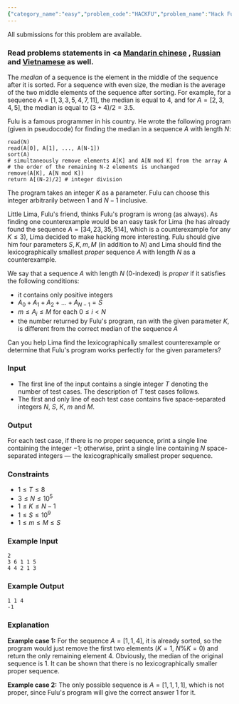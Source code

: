 ```yaml
---
{"category_name":"easy","problem_code":"HACKFU","problem_name":"Hack Fulu","languages_supported":{"0":"C","1":"CPP14","2":"JAVA","3":"PYTH","4":"PYTH 3.6","5":"PYPY","6":"CS2","7":"PAS fpc","8":"PAS gpc","9":"RUBY","10":"PHP","11":"GO","12":"NODEJS","13":"HASK","14":"rust","15":"SCALA","16":"swift","17":"D","18":"PERL","19":"FORT","20":"WSPC","21":"ADA","22":"CAML","23":"ICK","24":"BF","25":"ASM","26":"CLPS","27":"PRLG","28":"ICON","29":"SCM qobi","30":"PIKE","31":"ST","32":"NICE","33":"LUA","34":"BASH","35":"NEM","36":"LISP sbcl","37":"LISP clisp","38":"SCM guile","39":"JS","40":"ERL","41":"TCL","42":"kotlin","43":"PERL6","44":"TEXT","45":"SCM chicken","46":"PYP3","47":"CLOJ","48":"COB","49":"FS"},"max_timelimit":1,"source_sizelimit":50000,"problem_author":"allllekssssa","problem_tester":null,"date_added":"13-08-2018","tags":{"0":"allllekssssa","1":"constructive","2":"cook","3":"cook97","4":"greedy","5":"median","6":"taran_1407"},"editorial_url":"https://discuss.codechef.com/problems/HACKFU","time":{"view_start_date":1534703400,"submit_start_date":1534703400,"visible_start_date":1534703400,"end_date":1735669800},"is_direct_submittable":false,"layout":"problem"}
---
```

<span class="solution-visible-txt">All submissions for this problem are available.</span><h3>Read problems statements in <a <a href="http://www.codechef.com/download/translated/COOK97/mandarin/HACKFU.pdf" target="_blank">Mandarin chinese</a>
, <a href="http://www.codechef.com/download/translated/COOK97/russian/HACKFU.pdf" target="_blank">Russian</a> and <a href="http://www.codechef.com/download/translated/COOK97/vietnamese/HACKFU.pdf" target="_blank">Vietnamese</a> as well.</h3>

The *median* of a sequence is the element in the middle of the sequence after it is sorted. For a sequence with even size, the median is the average of the two middle elements of the sequence after sorting. For example, for a sequence $A = [1, 3, 3, 5, 4, 7, 11]$, the median is equal to $4$, and for $A = [2, 3, 4, 5]$, the median is equal to $(3+4)/2 = 3.5$.

Fulu is a famous programmer in his country. He wrote the following program (given in pseudocode) for finding the median in a sequence $A$ with length $N$:
```
read(N)
read(A[0], A[1], ..., A[N-1])
sort(A)
# simultaneously remove elements A[K] and A[N mod K] from the array A
# the order of the remaining N-2 elements is unchanged
remove(A[K], A[N mod K])
return A[(N-2)/2] # integer division
```

The program takes an integer $K$ as a parameter. Fulu can choose this integer arbitrarily between $1$ and $N-1$ inclusive.

Little Lima, Fulu's friend, thinks Fulu's program is wrong (as always). As finding one counterexample would be an easy task for Lima (he has already found the sequence $A = [34, 23, 35, 514]$, which is a counterexample for any $K \le 3$), Lima decided to make hacking more interesting. Fulu should give him four parameters $S, K, m, M$ (in addition to $N$) and Lima should find the lexicographically smallest *proper* sequence $A$ with length $N$ as a counterexample.

We say that a sequence $A$ with length $N$ ($0$-indexed) is *proper* if it satisfies the following conditions:
- it contains only positive integers
- $A_0 + A_1 +A_2 + \dots + A_{N-1} = S$
- $m \le A_i \le M$ for each $0 \le i \lt N$
- the number returned by Fulu's program, ran with the given parameter $K$, is different from the correct median of the sequence $A$

Can you help Lima find the lexicographically smallest counterexample or determine that Fulu's program works perfectly for the given parameters?

### Input
- The first line of the input contains a single integer $T$ denoting the number of test cases. The description of $T$ test cases follows.
- The first and only line of each test case contains five space-separated integers $N$, $S$, $K$, $m$ and $M$.

### Output
For each test case, if there is no proper sequence, print a single line containing the integer $-1$; otherwise, print a single line containing $N$ space-separated integers — the lexicographically smallest proper sequence.

### Constraints
- $1 \le T \le 8$
- $3 \le N \le 10^5$
- $1 \le K \le N-1$
- $1 \le S \le 10^9$
- $1 \le m \le M \le S$

### Example Input
```
2
3 6 1 1 5
4 4 2 1 3
```

### Example Output
```
1 1 4
-1
```

### Explanation
**Example case 1:** For the sequence $A = [1, 1, 4]$, it is already sorted, so the program would just remove the first two elements ($K=1$, $N\%K=0$) and return the only remaining element $4$. Obviously, the median of the original sequence is $1$. It can be shown that there is no lexicographically smaller proper sequence.

**Example case 2:** The only possible sequence is $A = [1, 1, 1, 1]$, which is not proper, since Fulu's program will give the correct answer $1$ for it.
